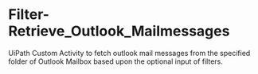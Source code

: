 # Filter-Retrieve_Outlook_Mailmessages
UiPath Custom Activity to fetch outlook mail messages from the specified folder of Outlook Mailbox based upon the optional input of filters. 
